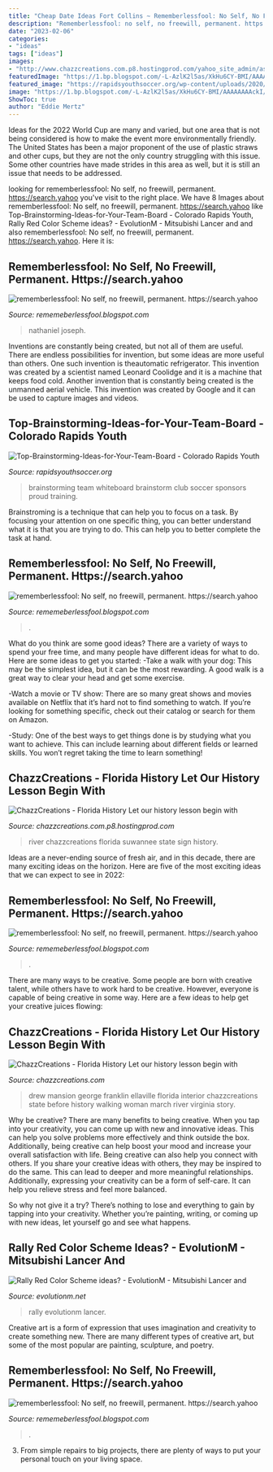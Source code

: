 ```yaml
---
title: "Cheap Date Ideas Fort Collins ~ Rememberlessfool: No Self, No Freewill, Permanent. Https://search.yahoo"
description: "Rememberlessfool: no self, no freewill, permanent. https://search.yahoo"
date: "2023-02-06"
categories:
- "ideas"
tags: ["ideas"]
images:
- "http://www.chazzcreations.com.p8.hostingprod.com/yahoo_site_admin/assets/images/Ellaville_Suwannee_River_Store_building.275105530_std.jpg"
featuredImage: "https://1.bp.blogspot.com/-L-AzlK2l5as/XkHu6CY-BMI/AAAAAAAAckI/Orx-YLRlGUE8SdC9mzSpntVguUg30QKZwCLcBGAsYHQ/s1600/Untitled416.png"
featured_image: "https://rapidsyouthsoccer.org/wp-content/uploads/2020/05/Top-Brainstorming-Ideas-for-Your-Team-Board.jpg"
image: "https://1.bp.blogspot.com/-L-AzlK2l5as/XkHu6CY-BMI/AAAAAAAAckI/Orx-YLRlGUE8SdC9mzSpntVguUg30QKZwCLcBGAsYHQ/s1600/Untitled416.png"
ShowToc: true
author: "Eddie Mertz"
---
```



Ideas for the 2022 World Cup are many and varied, but one area that is not being considered is how to make the event more environmentally friendly. The United States has been a major proponent of the use of plastic straws and other cups, but they are not the only country struggling with this issue. Some other countries have made strides in this area as well, but it is still an issue that needs to be addressed.

	

		
looking for rememberlessfool: No self, no freewill, permanent. https://search.yahoo you've visit to the right place. We have 8 Images about rememberlessfool: No self, no freewill, permanent. https://search.yahoo like Top-Brainstorming-Ideas-for-Your-Team-Board - Colorado Rapids Youth, Rally Red Color Scheme ideas? - EvolutionM - Mitsubishi Lancer and and also rememberlessfool: No self, no freewill, permanent. https://search.yahoo. Here it is:
		
    
## Rememberlessfool: No Self, No Freewill, Permanent. Https://search.yahoo

<img loading=lazy src="https://1.bp.blogspot.com/-aqSuWlokJ-o/Xj4B7olRPoI/AAAAAAAAceg/guab331QbP4_YtXDB7pHSFdil8oq7zbpwCLcBGAsYHQ/s320/Untitled376.png" onerror="this.onerror=null;this.src='https://tse2.mm.bing.net/th?id=OIP.LPrx0iZ57a1s6XPzmOgDzAAAAA&amp;pid=15.1';" alt="rememberlessfool: No self, no freewill, permanent. https://search.yahoo">

_Source: rememeberlessfool.blogspot.com_

>nathaniel joseph. 

	

Inventions are constantly being created, but not all of them are useful. There are endless possibilities for invention, but some ideas are more useful than others. One such invention is theautomatic refrigerator. This invention was created by a scientist named Leonard Coolidge and it is a machine that keeps food cold. Another invention that is constantly being created is the unmanned aerial vehicle. This invention was created by Google and it can be used to capture images and videos.

    
## Top-Brainstorming-Ideas-for-Your-Team-Board - Colorado Rapids Youth

<img loading=lazy src="https://rapidsyouthsoccer.org/wp-content/uploads/2020/05/Top-Brainstorming-Ideas-for-Your-Team-Board.jpg" onerror="this.onerror=null;this.src='https://tse3.mm.bing.net/th?id=OIP.ne-gE15Z1M6nMwhbAjMHdgHaEK&amp;pid=15.1';" alt="Top-Brainstorming-Ideas-for-Your-Team-Board - Colorado Rapids Youth">

_Source: rapidsyouthsoccer.org_

>brainstorming team whiteboard brainstorm club soccer sponsors proud training. 

	

Brainstroming is a technique that can help you to focus on a task. By focusing your attention on one specific thing, you can better understand what it is that you are trying to do. This can help you to better complete the task at hand.

    
## Rememberlessfool: No Self, No Freewill, Permanent. Https://search.yahoo

<img loading=lazy src="https://1.bp.blogspot.com/-L-AzlK2l5as/XkHu6CY-BMI/AAAAAAAAckI/Orx-YLRlGUE8SdC9mzSpntVguUg30QKZwCLcBGAsYHQ/s1600/Untitled416.png" onerror="this.onerror=null;this.src='https://tse3.mm.bing.net/th?id=OIP.-pb3TWZZiQvzRN1mw2O_NQHaEK&amp;pid=15.1';" alt="rememberlessfool: No self, no freewill, permanent. https://search.yahoo">

_Source: rememeberlessfool.blogspot.com_

>. 

	

What do you think are some good ideas?
There are a variety of ways to spend your free time, and many people have different ideas for what to do. Here are some ideas to get you started: 
-Take a walk with your dog: This may be the simplest idea, but it can be the most rewarding. A good walk is a great way to clear your head and get some exercise. 

-Watch a movie or TV show: There are so many great shows and movies available on Netflix that it’s hard not to find something to watch. If you’re looking for something specific, check out their catalog or search for them on Amazon. 

-Study: One of the best ways to get things done is by studying what you want to achieve. This can include learning about different fields or learned skills. You won’t regret taking the time to learn something!

    
## ChazzCreations - Florida History﻿﻿ Let Our History Lesson Begin With

<img loading=lazy src="http://www.chazzcreations.com.p8.hostingprod.com/yahoo_site_admin/assets/images/Ellaville_Suwannee_River_Store_building.275105530_std.jpg" onerror="this.onerror=null;this.src='https://tse1.mm.bing.net/th?id=OIP.yfymvidKRuAe-jI5fNm0bgAAAA&amp;pid=15.1';" alt="ChazzCreations - Florida History﻿﻿ Let our history lesson begin with">

_Source: chazzcreations.com.p8.hostingprod.com_

>river chazzcreations florida suwannee state sign history. 

	

Ideas are a never-ending source of fresh air, and in this decade, there are many exciting ideas on the horizon. Here are five of the most exciting ideas that we can expect to see in 2022: 

    
## Rememberlessfool: No Self, No Freewill, Permanent. Https://search.yahoo

<img loading=lazy src="https://1.bp.blogspot.com/-dyYA52wftEA/Xma0_l5L3nI/AAAAAAAAehY/AVKYk6w14TY6hsp3jzTcBAov3Cao5E1lgCLcBGAsYHQ/s1600/Untitled1313.png" onerror="this.onerror=null;this.src='https://tse4.mm.bing.net/th?id=OIP.mHS_JgFqb_kAS3QkTpurGQHaEK&amp;pid=15.1';" alt="rememberlessfool: No self, no freewill, permanent. https://search.yahoo">

_Source: rememeberlessfool.blogspot.com_

>. 

	

There are many ways to be creative. Some people are born with creative talent, while others have to work hard to be creative. However, everyone is capable of being creative in some way. Here are a few ideas to help get your creative juices flowing:

    
## ChazzCreations - Florida History﻿﻿ Let Our History Lesson Begin With

<img loading=lazy src="http://chazzcreations.com/yahoo_site_admin/assets/images/Ellaville_George_Franklin_Drew_mansion_interior.275161033_std.jpg" onerror="this.onerror=null;this.src='https://tse4.mm.bing.net/th?id=OIP.bEqEbbhamqOGxWLlkwiIEwHaE6&amp;pid=15.1';" alt="ChazzCreations - Florida History﻿﻿ Let our history lesson begin with">

_Source: chazzcreations.com_

>drew mansion george franklin ellaville florida interior chazzcreations state before history walking woman march river virginia story. 

	

Why be creative?
There are many benefits to being creative. When you tap into your creativity, you can come up with new and innovative ideas. This can help you solve problems more effectively and think outside the box. Additionally, being creative can help boost your mood and increase your overall satisfaction with life.
Being creative can also help you connect with others. If you share your creative ideas with others, they may be inspired to do the same. This can lead to deeper and more meaningful relationships. Additionally, expressing your creativity can be a form of self-care. It can help you relieve stress and feel more balanced.

So why not give it a try? There’s nothing to lose and everything to gain by tapping into your creativity. Whether you’re painting, writing, or coming up with new ideas, let yourself go and see what happens.

    
## Rally Red Color Scheme Ideas? - EvolutionM - Mitsubishi Lancer And

<img loading=lazy src="https://www.evolutionm.net/forums/attachments/evo-general/228190d1408049682-rally-red-color-scheme-ideas-red-custom-mustang-yellow-stripes.jpg" onerror="this.onerror=null;this.src='https://tse2.mm.bing.net/th?id=OIP.JnR2T8ryA1OT7R1CNwDovgHaEK&amp;pid=15.1';" alt="Rally Red Color Scheme ideas? - EvolutionM - Mitsubishi Lancer and">

_Source: evolutionm.net_

>rally evolutionm lancer. 

	

Creative art is a form of expression that uses imagination and creativity to create something new. There are many different types of creative art, but some of the most popular are painting, sculpture, and poetry.

    
## Rememberlessfool: No Self, No Freewill, Permanent. Https://search.yahoo

<img loading=lazy src="https://1.bp.blogspot.com/-jv3WCg64EKQ/YNZaMniK-KI/AAAAAAAAm48/ZDip7dqVj1ISG8Dh5uMu9Ln2WH7WbPkcwCLcBGAsYHQ/s1920/Untitled.png20.png" onerror="this.onerror=null;this.src='https://tse2.mm.bing.net/th?id=OIP.KbI7pgYy1cqCJJhQtNlongHaEK&amp;pid=15.1';" alt="rememberlessfool: No self, no freewill, permanent. https://search.yahoo">

_Source: rememeberlessfool.blogspot.com_

>. 

	

3. From simple repairs to big projects, there are plenty of ways to put your personal touch on your living space.

